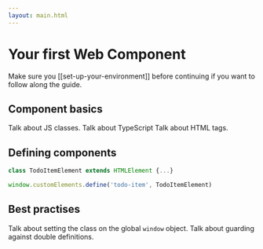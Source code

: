 ```yaml
---
layout: main.html
---
```

# Your first Web Component
Make sure you [[set-up-your-environment]] before continuing if you want to follow along the guide.

## Component basics
Talk about JS classes.
	Talk about TypeScript
Talk about HTML tags.
## Defining components
```javascript
class TodoItemElement extends HTMLElement {...}

window.customElements.define('todo-item', TodoItemElement)
```

## Best practises
Talk about setting the class on the global `window` object.
Talk about guarding against double definitions.